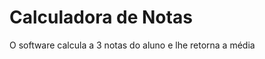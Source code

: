 <h1> Calculadora de Notas </h1>

<p> O software calcula a 3 notas do aluno e lhe retorna a média </p>